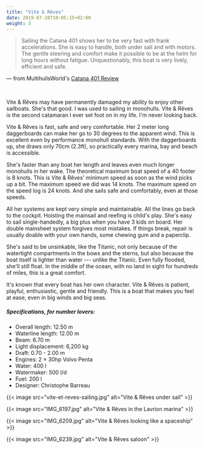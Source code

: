 ```yaml
---
title: "Vite & Rêves"
date: 2019-07-28T18:05:15+02:00
weight: 3
---
```


> Sailing  the  Catana  401  shows  her  to  be  very fast  with  frank  accelerations.  She  is  easy  to handle, both  under  sail  and with  motors. The gentle steering and comfort make it possible to be at  the  helm for long hours  without  fatigue. Unquestionably, this boat is very lively, efficient and safe.

&mdash; from MultihullsWorld's [Catana 401 Review](/documents/Catana401.pdf)

<br />

Vite & Rêves may have permanently damaged my ability to enjoy other sailboats. She's that good. I was used to sailing in monohulls. Vite & Rêves is the second catamaran I ever set foot on in my life. I'm never looking back.

Vite & Rêves is fast, safe and very comfortable. Her 2 meter long daggerboards can make her go to 30 degrees to the apparent wind. This is excellent even by performance monohull standards. With the daggerboards up, she draws only 70cm (2.3ft), so practically every marina, bay and beach is accessible.

She's faster than any boat her length and leaves even much longer monohulls in her wake. The theoretical maximum boat speed of a 40 footer is 8 knots. This is Vite & Rêves' minimum speed as soon as the wind picks up a bit. The maximum speed we did was 14 knots. The maximum speed on the speed log is 24 knots. And she sails safe and comfortably, even at those speeds.

All her systems are kept very simple and maintainable. All the lines go back to the cockpit. Hoisting the mainsail and reefing is child's play. She's easy to sail single-handedly, a big plus when you have 3 kids on board. Her double mainsheet system forgives most mistakes. If things break, repair is usually doable with your own hands, some chewing gum and a paperclip.

She's said to be unsinkable, like the Titanic, not only because of the watertight compartments in the bows and the sterns, but also because the boat itself is lighter than water --- unlike the Titanic. Even fully flooded, she'll still float. In the middle of the ocean, with no land in sight for hundreds of miles, this is a great comfort.

It's known that every boat has her own character. Vite & Rêves is patient, playful, enthusiastic, gentle and friendly. This is a boat that makes you feel at ease, even in big winds and big seas.

##### Specifications, for number lovers:

- Overall length: 12.50 m
- Waterline length: 12.00 m
- Beam: 6.70 m
- Light displacement: 6,200 kg
- Draft: 0.70 - 2.00 m
- Engines: 2 &times; 30hp Volvo Penta
- Water: 400 l
- Watermaker: 500 l/d
- Fuel: 200 l
- Designer: Christophe Barreau


{{< image src="vite-et-reves-sailing.jpg" alt="Vite & Rêves under sail" >}}

{{< image src="IMG_6197.jpg" alt="Vite & Rêves in the Lavrion marina" >}}

{{< image src="IMG_6209.jpg" alt="Vite & Rêves looking like a spaceship" >}}

{{< image src="IMG_6239.jpg" alt="Vite & Rêves saloon" >}}
